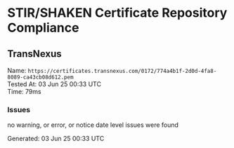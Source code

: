 # STIR/SHAKEN Certificate Repository Compliance

## TransNexus

Name: `https://certificates.transnexus.com/0172/774a4b1f-2d0d-4fa8-8089-ca43cb08d612.pem`\
Tested At: 03 Jun 25 00:33 UTC\
Time: 79ms

### Issues

no warning, or error, or notice date level issues were found

Generated: 03 Jun 25 00:33 UTC